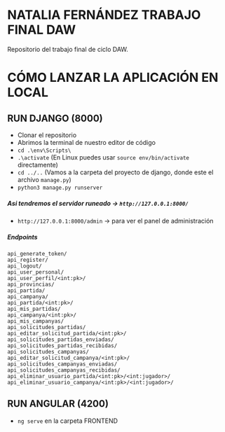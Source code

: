 # NATALIA FERNÁNDEZ TRABAJO FINAL DAW
Repositorio del trabajo final de ciclo DAW. 
# CÓMO LANZAR LA APLICACIÓN EN LOCAL
## RUN DJANGO (8000)
- Clonar el repositorio
- Abrimos la terminal de nuestro editor de código 
- `cd .\env\Scripts\`
- `.\activate` (En Linux puedes usar `source env/bin/activate` directamente)
- `cd ../..` (Vamos a la carpeta del proyecto de django, donde este el archivo `manage.py`)
- `python3 manage.py runserver` 
##### Asi tendremos el servidor runeado → `http://127.0.0.1:8000/`
-  `http://127.0.0.1:8000/admin` → para ver el panel de administración
##### Endpoints
````
api_generate_token/
api_register/
api_logout/
api_user_personal/
api_user_perfil/<int:pk>/
api_provincias/
api_partida/
api_campanya/
api_partida/<int:pk>/
api_mis_partidas/
api_campanya/<int:pk>/
api_mis_campanyas/
api_solicitudes_partidas/
api_editar_solicitud_partida/<int:pk>/
api_solicitudes_partidas_enviadas/
api_solicitudes_partidas_recibidas/
api_solicitudes_campanyas/
api_editar_solicitud_campanya/<int:pk>/
api_solicitudes_campanyas_enviadas/
api_solicitudes_campanyas_recibidas/
api_eliminar_usuario_partida/<int:pk>/<int:jugador>/
api_eliminar_usuario_campanya/<int:pk>/<int:jugador>/
````
## RUN ANGULAR (4200)
- `ng serve` en la carpeta FRONTEND

